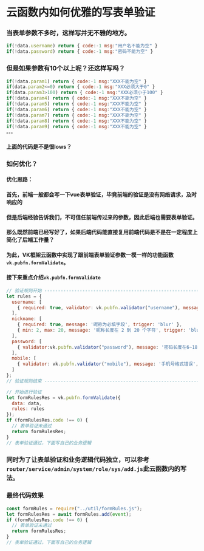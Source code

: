 # 云函数内如何优雅的写表单验证


### 当表单参数不多时，这样写并无不雅的地方。
```js
if(!data.username) return { code:-1 msg:"用户名不能为空" }
if(!data.password) return { code:-1 msg:"密码不能为空" }
```

### 但是如果参数有10个以上呢？还这样写吗？
```js
if(!data.param1) return { code:-1 msg:"XXX不能为空" }
if(data.param2<=0) return { code:-1 msg:"XXX必须大于0" }
if(data.param3>100) return { code:-1 msg:"XXX必须小于100" }
if(!data.param4) return { code:-1 msg:"XXX不能为空" }
if(!data.param5) return { code:-1 msg:"XXX不能为空" }
if(!data.param6) return { code:-1 msg:"XXX不能为空" }
if(!data.param7) return { code:-1 msg:"XXX不能为空" }
if(!data.param8) return { code:-1 msg:"XXX不能为空" }
if(!data.param9) return { code:-1 msg:"XXX不能为空" }
。。。
```
#### 上面的代码是不是很lows？

### 如何优化？

#### 优化思路：
#### 首先，前端一般都会写一下vue表单验证，毕竟前端的验证是没有网络请求，及时响应的
#### 但是后端经验告诉我们，不可信任前端传过来的参数，因此后端也需要表单验证。
#### 那么既然前端已经写好了，如果后端代码能直接复用前端代码是不是在一定程度上简化了后端工作量？

#### 为此，VK框架云函数中实现了跟前端表单验证参数一模一样的功能函数`vk.pubfn.formValidate`。
#### 接下来重点介绍`vk.pubfn.formValidate`
```js
// 验证规则开始 -----------------------------------------------------------
let rules = {
  username: [
    { required: true, validator: vk.pubfn.validator("username"), message: '用户名以字母开头，长度在6~18之间，只能包含字母、数字和下划线', trigger: 'blur' }
  ],
  nickname: [
    { required: true, message: '昵称为必填字段', trigger: 'blur' },
    { min: 2, max: 20, message: '昵称长度在 2 到 20 个字符', trigger: 'blur' }
  ],
  password: [
    { validator:vk.pubfn.validator("password"), message: '密码长度在6~18之间，只能包含字母、数字和下划线', trigger: 'blur' }
  ],
  mobile: [
    { validator: vk.pubfn.validator("mobile"), message: '手机号格式错误', trigger: 'blur' }
  ]
};
// 验证规则结束 -----------------------------------------------------------

// 开始进行验证
let formRulesRes = vk.pubfn.formValidate({
  data: data,
  rules: rules
});
if (formRulesRes.code !== 0) {
  // 表单验证未通过
  return formRulesRes;
}
// 表单验证通过，下面写自己的业务逻辑

```

### 同时为了让表单验证和业务逻辑代码独立，可以参考`router/service/admin/system/role/sys/add.js`此云函数内的写法。
### 最终代码效果
```js
const formRules = require("../util/formRules.js");
let formRulesRes = await formRules.add(event);
if (formRulesRes.code !== 0) {
  // 表单验证未通过
  return formRulesRes;
}
// 表单验证通过，下面写自己的业务逻辑

```

 
